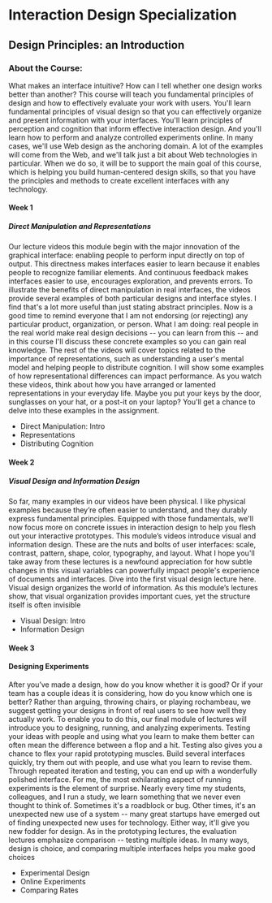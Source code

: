 # Interaction Design Specialization
## Design Principles: an Introduction
### About the Course:
What makes an interface intuitive? How can I tell whether one design works better than another? This course will teach you fundamental principles of design and how to effectively evaluate your work with users. You'll learn fundamental principles of visual design so that you can effectively organize and present information with your interfaces. You'll learn principles of perception and cognition that inform effective interaction design. And you'll learn how to perform and analyze controlled experiments online. In many cases, we'll use Web design as the anchoring domain. A lot of the examples will come from the Web, and we'll talk just a bit about Web technologies in particular. When we do so, it will be to support the main goal of this course, which is helping you build human-centered design skills, so that you have the principles and methods to create excellent interfaces with any technology.

#### Week 1
##### Direct Manipulation and Representations
Our lecture videos this module begin with the major innovation of the graphical interface: enabling people to perform input directly on top of output. This directness makes interfaces easier to learn because it enables people to recognize familiar elements. And continuous feedback makes interfaces easier to use, encourages exploration, and prevents errors. To illustrate the benefits of direct manipulation in real interfaces, the videos provide several examples of both particular designs and interface styles. I find that's a lot more useful than just stating abstract principles. Now is a good time to remind everyone that I am not endorsing (or rejecting) any particular product, organization, or person. What I am doing: real people in the real world make real design decisions -- you can learn from this -- and in this course I'll discuss these concrete examples so you can gain real knowledge. The rest of the videos will cover topics related to the importance of representations, such as understanding a user's mental model and helping people to distribute cognition. I will show some examples of how representational differences can impact performance. As you watch these videos, think about how you have arranged or lamented representations in your everyday life. Maybe you put your keys by the door, sunglasses on your hat, or a post-it on your laptop? You'll get a chance to delve into these examples in the assignment.

- Direct Manipulation: Intro
- Representations
- Distributing Cognition

#### Week 2
##### Visual Design and Information Design
So far, many examples in our videos have been physical. I like physical examples because they’re often easier to understand, and they durably express fundamental principles. Equipped with those fundamentals, we'll now focus more on concrete issues in interaction design to help you flesh out your interactive prototypes. This module’s videos introduce visual and information design. These are the nuts and bolts of user interfaces: scale, contrast, pattern, shape, color, typography, and layout. What I hope you'll take away from these lectures is a newfound appreciation for how subtle changes in this visual variables can powerfully impact people's experience of documents and interfaces. Dive into the first visual design lecture here. Visual design organizes the world of information. As this module’s lectures show, that visual organization provides important cues, yet the structure itself is often invisible

- Visual Design: Intro
- Information Design

#### Week 3
#### Designing Experiments
After you’ve made a design, how do you know whether it is good? Or if your team has a couple ideas it is considering, how do you know which one is better? Rather than arguing, throwing chairs, or playing rochambeau, we suggest getting your designs in front of real users to see how well they actually work. To enable you to do this, our final module of lectures will introduce you to designing, running, and analyzing experiments. Testing your ideas with people and using what you learn to make them better can often mean the difference between a flop and a hit. Testing also gives you a chance to flex your rapid prototyping muscles. Build several interfaces quickly, try them out with people, and use what you learn to revise them. Through repeated iteration and testing, you can end up with a wonderfully polished interface. For me, the most exhilarating aspect of running experiments is the element of surprise. Nearly every time my students, colleagues, and I run a study, we learn something that we never even thought to think of. Sometimes it's a roadblock or bug. Other times, it's an unexpected new use of a system -- many great startups have emerged out of finding unexpected new uses for technology. Either way, it'll give you new fodder for design. As in the prototyping lectures, the evaluation lectures emphasize comparison -- testing multiple ideas. In many ways, design is choice, and comparing multiple interfaces helps you make good choices

- Experimental Design
- Online Experiments
- Comparing Rates
